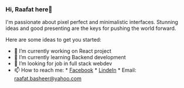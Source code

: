 ### Hi, Raafat here👋

I'm passionate about pixel perfect and minimalistic interfaces.
Stunning ideas and good presenting are the keys for pushing the world forward.

Here are some ideas to get you started:

- 🔭 I’m currently working on React project
- 🌱 I’m currently learning Backend development
- 🤔 I’m looking for job in full stack webdev
- 📫 How to reach me: 
                      * [Facebook](https://www.facebook.com/raafat.basheer)
                      * [LindeIn](https://www.linkedin.com/in/raafat-basheer-713a00a4)
                      * Email: raafat.basheer@yahoo.com
